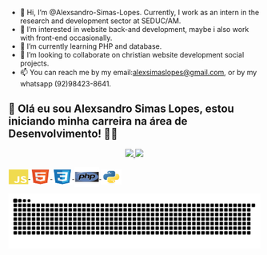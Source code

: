 - 👋 Hi, I’m @Alexsandro-Simas-Lopes. Currently, I work as an intern in the research and development sector at SEDUC/AM.
- 👀 I’m interested in website back-and development, maybe i also work with front-end occasionally.
- 🌱 I’m currently learning PHP and database.
- 💞️ I’m looking to collaborate on christian website development social projects.
- 📫 You can reach me by my email:alexsimaslopes@gmail.com, or by my whatsapp (92)98423-8641.

<!---
Alexsandro-Simas-Lopes/Alexsandro-Simas-Lopes is a ✨ special ✨ repository because its `README.md` (this file) appears on your GitHub profile.
You can click the Preview link to take a look at your changes.
--->
## 🚀 Olá eu sou Alexsandro Simas Lopes, estou iniciando minha carreira na área de Desenvolvimento! 👨‍💻
<div align="center">
  <a href="https://github.com/Alexsandro-Simas-Lopes">
  <img height="180em" src="https://github-readme-stats.vercel.app/api?username=Alexsandro-Simas-Lopes&show_icons=true&theme=dracula&include_all_commits=true&count_private=true"/>
  <img height="150em" src="https://github-readme-stats.vercel.app/api/top-langs/?username=Alexsandro-Simas-Lopes&layout=compact&langs_count=7&theme=dracula"/>
</div>
<div style="display: inline_block"><br>
  <img align="center" alt="Rafa-Js" height="30" width="40"      
  src="https://raw.githubusercontent.com/devicons/devicon/master/icons/javascript/javascript-plain.svg">
  <img align="center" alt="Rafa-HTML" height="30" width="40"  
  src="https://raw.githubusercontent.com/devicons/devicon/master/icons/html5/html5-original.svg">
  <img align="center" alt="Rafa-CSS" height="30" width="40" 
  src="https://raw.githubusercontent.com/devicons/devicon/master/icons/css3/css3-original.svg">
  <img align="center" alt="Rafa-PHP" height="40" width="50" 
  src="https://raw.githubusercontent.com/devicons/devicon/master/icons/php/php-original.svg">
  <img align="center" alt="Rafa-Python" height="30" width="40"  
  src="https://raw.githubusercontent.com/devicons/devicon/master/icons/python/python-original.svg">
  
  ![Snake animation](https://github.com/Alexsandro-Simas-Lopes/Alexsandro-Simas-Lopes/blob/output/github-contribution-grid-snake.svg)
  </div>
